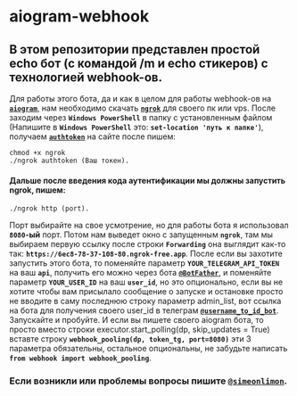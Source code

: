 # aiogram-webhook
## В этом репозитории представлен простой echo бот (с командой /m и echo стикеров) с технологией webhook-ов.

Для работы этого бота, да и как в целом для работы webhook-ов на [__`aiogram`__](https://github.com/aiogram), нам 
необходимо скачать [__`ngrok`__](https://ngrok.com/) для своего пк или vps. После заходим через __`Windows PowerShell`__ в 
папку с установленным файлом (Напишите в  __`Windows PowerShell`__ это: __`set-location 'путь к папке'`__), 
получаем [__`authtoken`__](https://dashboard.ngrok.com/get-started/your-authtoken) на сайте после пишем: 
```
chmod +x ngrok
./ngrok authtoken (Ваш токен). 
```
#### Дальше после введения кода аутентификации мы должны запустить ngrok, пишем:
```
./ngrok http (port).
 ```
Порт выбирайте на свое усмотрение, но для работы бота я использовал __`8080`-ый__ порт. 
Потом нам выведет окно с запущенным __`ngrok`__, там мы выбираем первую ссылку после строки __`Forwarding`__ 
она выглядит как-то так: __`https://6ec8-78-37-108-80.ngrok-free.app`__. 
После если вы захотите запустить этого бота, то поменяйте параметр __`YOUR_TELEGRAM_API_TOKEN`__ на ваш __`api`__,
получить его можно через бота [__`@BotFather`__](https://t.me/BotFather), и поменяйте параметр __`YOUR_USER_ID`__ на ваш __`user_id`__, но это опционально, 
если вы не хотите чтобы вам присылало сообщение о запуске и остановке просто не вводите в саму последнюю строку параметр admin_list, 
вот ссылка на бота для получения своего user_id в телеграм [__`@username_to_id_bot`__](https://t.me/username_to_id_bot). 
Запускайте и пробуйте. И если вы пишете своего aiogram бота, то просто вместо строки executor.start_polling(dp, skip_updates = True) 
вставте строку __`webhook_pooling(dp, token_tg, port=8080)`__ эти 3 параметра обязательны, остальное опциональны, 
не забудьте написать __`from webhook import webhook_pooling`__. 
### Если возникли или проблемы вопросы пишите [__`@simeonlimon`__](https://t.me/simeonlimon).
